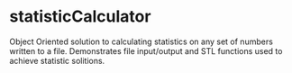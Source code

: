 # statisticCalculator

Object Oriented solution to calculating statistics on any set of numbers written to a file. Demonstrates file input/output and STL functions used to achieve statistic solitions.
